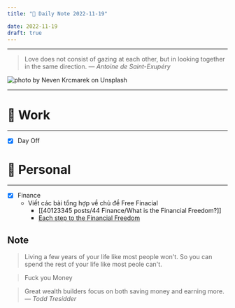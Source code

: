 ```yaml
---
title: "🌱 Daily Note 2022-11-19"

date: 2022-11-19
draft: true
---
```



---

> Love does not consist of gazing at each other, but in looking together in the same direction.
> — <cite>Antoine de Saint-Exupéry</cite>

![photo by Neven Krcmarek on Unsplash](https://images.unsplash.com/photo-1484402628941-0bb40fc029e7?crop=entropy&cs=tinysrgb&fm=jpg&ixid=MnwzNjM5Nzd8MHwxfHJhbmRvbXx8fHx8fHx8fDE2Njg4MzUyMDM&ixlib=rb-4.0.3&q=80&w=500&h=500)

---


# 💼 Work
---
- [x] Day Off


# 🌱 Personal
---
- [x] Finance
	-  Viết các bài tổng hợp về chủ đề Free Finacial 
		- [[40123345 posts/44 Finance/What is the Financial Freedom?]]
		- [Each step to the Financial Freedom](40123345%20posts/44%20Finance/Each%20step%20to%20the%20Financial%20Freedom.md)


## Note
> Living a few years of your life like most people won't.
> So you can spend the rest of your life like most peole can't.

> Fuck you Money

> Great wealth builders focus on both saving money and earning more.
> — <cite>Todd Tresidder</cite>

